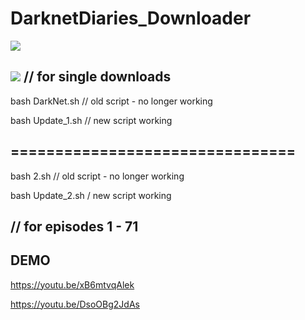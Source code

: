 # DarknetDiaries_Downloader

![](https://images.weserv.nl/?url=i.imgur.com%2FylClNZJ.png)

![](https://images.weserv.nl/?url=i.imgur.com%2F4PuqS8d.png)
// for single downloads
--------------------------------

bash DarkNet.sh // old script - no longer working

bash Update_1.sh // new script working

================================
--------------------------------

bash 2.sh // old script - no longer working

bash Update_2.sh / new script working

// for episodes 1 - 71
--------------------------------
DEMO
--------------
https://youtu.be/xB6mtvqAlek

https://youtu.be/DsoOBg2JdAs
